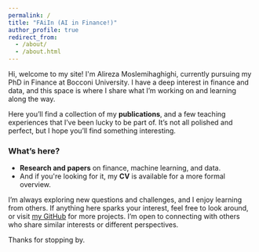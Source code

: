 ```yaml
---
permalink: /
title: "FAiIn (AI in Finance!)"
author_profile: true
redirect_from: 
  - /about/
  - /about.html
---
```


Hi, welcome to my site! I'm Alireza Moslemihaghighi, currently pursuing my PhD in Finance at Bocconi University. I have a deep interest in finance and data, and this space is where I share what I’m working on and learning along the way.

Here you’ll find a collection of my **publications**, and a few teaching experiences that I’ve been lucky to be part of. It’s not all polished and perfect, but I hope you’ll find something interesting.

### What’s here?
- **Research and papers** on finance, machine learning, and data.
- And if you're looking for it, my **CV** is available for a more formal overview.

I’m always exploring new questions and challenges, and I enjoy learning from others. If anything here sparks your interest, feel free to look around, or visit [my GitHub](https://github.com/AAstroA) for more projects. I’m open to connecting with others who share similar interests or different perspectives.

Thanks for stopping by.
